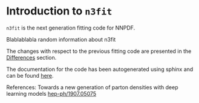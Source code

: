 Introduction to `n3fit`
=============================

`n3fit` is the next generation fitting code for NNPDF.

Blablablabla random information about n3fit

The changes with respect to the previous fitting code are presented in the [Differences](./changes/index) section.

The documentation for the code has been autogenerated using sphinx and can be found [here](../modules/n3fit-code/n3fit).


References: Towards a new generation of parton densities with deep learning models [hep-ph/1907.05075](https://arxiv.org/abs/1907.05075)

